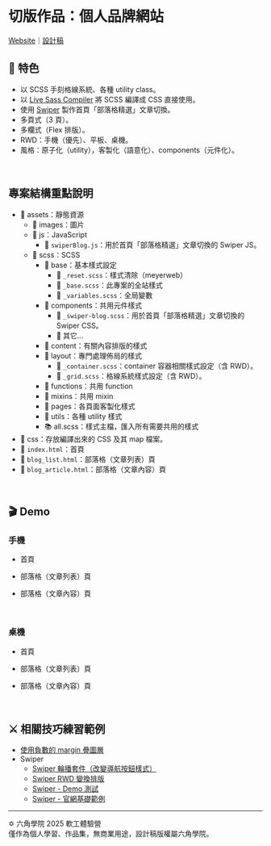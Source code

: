 # 切版作品：個人品牌網站

[Website](https://githubplayerzero.github.io/personal-branding-website-hand/)｜[設計稿](https://www.figma.com/design/bBHUp0TeM0yjAlkjtyxQJI/2025ver.-%E9%AB%94%E9%A9%97%E7%87%9F%E5%AD%B8%E7%94%9F%E8%A8%AD%E8%A8%88%E7%A8%BF?node-id=236-2560&t=v1syAvWmH6CuCvBu-0)

## 📌 特色
- 以 SCSS 手刻格線系統、各種 utility class。
- 以 [Live Sass Compiler](https://marketplace.visualstudio.com/items?itemName=glenn2223.live-sass) 將 SCSS 編譯成 CSS 直接使用。
- 使用 [Swiper](https://swiperjs.com/) 製作首頁「部落格精選」文章切換。
- 多頁式（3 頁）。
- 多欄式（Flex 排版）。
- RWD：手機（優先）、平板、桌機。
- 風格：原子化（utility），客製化（語意化）、components（元件化）。
<br>

## 專案結構重點說明
- 📂 assets：靜態資源
    - 📁 images：圖片
    - 📁 js：JavaScript
      - 📄 `swiperBlog.js`：用於首頁「部落格精選」文章切換的 Swiper JS。
    - 📁 scss：SCSS
        - 📁 base：基本樣式設定
          - 📄 `_reset.scss`：樣式清除（meyerweb）
          - 📄 `_base.scss`：此專案的全站樣式
          - 📄 `_variables.scss`：全局變數
        - 📁 components：共用元件樣式
          - 📄 `_swiper-blog.scss`：用於首頁「部落格精選」文章切換的 Swiper CSS。
          - 📄 其它...
        - 📁 content：有關內容排版的樣式
        - 📁 layout：專門處理佈局的樣式
          - 📄 `_container.scss`：container 容器相關樣式設定（含 RWD）。
          - 📄 `_grid.scss`：格線系統樣式設定（含 RWD）。
        - 📁 functions：共用 function
        - 📁 mixins：共用 mixin
        - 📁 pages：各頁面客製化樣式
        - 📁 utils：各種 utility 樣式
        - 📚 all.scss：樣式主檔，匯入所有需要共用的樣式
- 📁 css：存放編譯出來的 CSS 及其 map 檔案。
- 📄 `index.html`：首頁
- 📄 `blog_list.html`：部落格（文章列表）頁
- 📄 `blog_article.html`：部落格（文章內容）頁

<br>

## 🎬 Demo
### 手機
- 首頁



- 部落格（文章列表）頁



- 部落格（文章內容）頁



<br>

### 桌機
- 首頁



- 部落格（文章列表）頁



- 部落格（文章內容）頁



<br>

## ⚔️ 相關技巧練習範例
- [使用負數的 margin 疊圖層](https://codepen.io/codepenplayer/pen/wBBNpdX)
- Swiper
  - [Swiper 輪播套件（改變導航按鈕樣式）](https://codepen.io/codepenplayer/pen/gbpxGPe)
  - [Swiper RWD 變換排版](https://codepen.io/codepenplayer/pen/zxGdmjK)
  - [Swiper - Demo 測試](https://codepen.io/codepenplayer/pen/LEPQLqW)
  - [Swiper - 官網基礎範例](https://codepen.io/codepenplayer/pen/ZYzxEKw)

<hr>

✡️ 六角學院 2025 軟工體驗營<br>
僅作為個人學習、作品集，無商業用途，設計稿版權屬六角學院。
